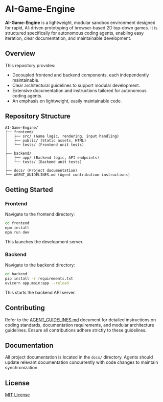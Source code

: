 # AI-Game-Engine

**AI-Game-Engine** is a lightweight, modular sandbox environment designed for rapid, AI-driven prototyping of browser-based 2D top-down games. It is structured specifically for autonomous coding agents, enabling easy iteration, clear documentation, and maintainable development.

## Overview

This repository provides:

* Decoupled frontend and backend components, each independently maintainable.
* Clear architectural guidelines to support modular development.
* Extensive documentation and instructions tailored for autonomous coding agents.
* An emphasis on lightweight, easily maintainable code.

## Repository Structure

```plaintext
AI-Game-Engine/
├── frontend/
│   ├── src/ (Game logic, rendering, input handling)
│   ├── public/ (Static assets, HTML)
│   └── tests/ (Frontend unit tests)
│
├── backend/
│   ├── app/ (Backend logic, API endpoints)
│   └── tests/ (Backend unit tests)
│
├── docs/ (Project documentation)
└── AGENT_GUIDELINES.md (Agent contribution instructions)
```

## Getting Started

### Frontend

Navigate to the frontend directory:

```bash
cd frontend
npm install
npm run dev
```

This launches the development server.

### Backend

Navigate to the backend directory:

```bash
cd backend
pip install -r requirements.txt
uvicorn app.main:app --reload
```

This starts the backend API server.

## Contributing

Refer to the [AGENT\_GUIDELINES.md](AGENT_GUIDELINES.md) document for detailed instructions on coding standards, documentation requirements, and modular architecture guidelines. Ensure all contributions adhere strictly to these guidelines.

## Documentation

All project documentation is located in the `docs/` directory. Agents should update relevant documentation concurrently with code changes to maintain synchronization.

## License

[MIT License](LICENSE)
